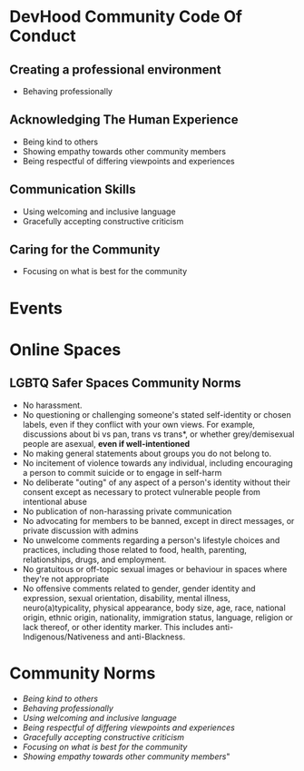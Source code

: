 # DevHood Community Code Of Conduct

## Creating a professional environment

 * Behaving professionally

## Acknowledging The Human Experience

 * Being kind to others
 * Showing empathy towards other community members
 * Being respectful of differing viewpoints and experiences

## Communication Skills

 * Using welcoming and inclusive language
 * Gracefully accepting constructive criticism

## Caring for the Community

 * Focusing on what is best for the community

# Events

# Online Spaces

## LGBTQ Safer Spaces Community Norms

 * No harassment.
 * No questioning or challenging someone's stated self-identity or chosen labels, even if they conflict with your own views. For example, discussions about bi vs pan, trans vs trans\*, or whether grey/demisexual people are asexual, **even if well-intentioned**
 * No making general statements about groups you do not belong to.
 * No incitement of violence towards any individual, including encouraging a person to commit suicide or to engage in self-harm
 * No deliberate "outing" of any aspect of a person's identity without their consent except as necessary to protect vulnerable people from intentional abuse
 * No publication of non-harassing private communication
 * No advocating for members to be banned, except in direct messages, or private discussion with admins
 * No unwelcome comments regarding a person's lifestyle choices and practices, including those related to food, health, parenting, relationships, drugs, and employment.
 * No gratuitous or off-topic sexual images or behaviour in spaces where they're not appropriate
 * No offensive comments related to gender, gender identity and expression, sexual orientation, disability, mental illness, neuro(a)typicality, physical appearance, body size, age, race, national origin, ethnic origin, nationality, immigration status, language, religion or lack thereof, or other identity marker. This includes anti-Indigenous/Nativeness and anti-Blackness.

# Community Norms
   - _Being kind to others_
   - _Behaving professionally_
   - _Using welcoming and inclusive language_
   - _Being respectful of differing viewpoints and experiences_
   - _Gracefully accepting constructive criticism_
   - _Focusing on what is best for the community_
   - _Showing empathy towards other community members_"
